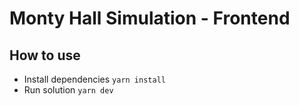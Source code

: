# Monty Hall Simulation - Frontend

## How to use

- Install dependencies `yarn install`
- Run solution `yarn dev`